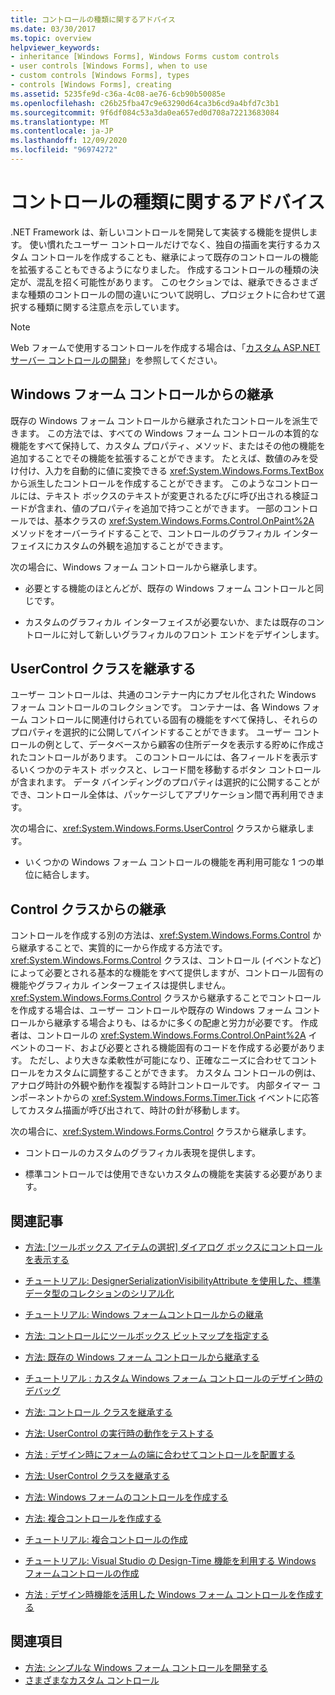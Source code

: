 ```yaml
---
title: コントロールの種類に関するアドバイス
ms.date: 03/30/2017
ms.topic: overview
helpviewer_keywords:
- inheritance [Windows Forms], Windows Forms custom controls
- user controls [Windows Forms], when to use
- custom controls [Windows Forms], types
- controls [Windows Forms], creating
ms.assetid: 5235fe9d-c36a-4c08-ae76-6cb90b50085e
ms.openlocfilehash: c26b25fba47c9e63290d64ca3b6cd9a4bfd7c3b1
ms.sourcegitcommit: 9f6df084c53a3da0ea657ed0d708a72213683084
ms.translationtype: MT
ms.contentlocale: ja-JP
ms.lasthandoff: 12/09/2020
ms.locfileid: "96974272"
---
```

# <a name="control-type-recommendations"></a>コントロールの種類に関するアドバイス

.NET Framework は、新しいコントロールを開発して実装する機能を提供します。 使い慣れたユーザー コントロールだけでなく、独自の描画を実行するカスタム コントロールを作成することも、継承によって既存のコントロールの機能を拡張することもできるようになりました。 作成するコントロールの種類の決定が、混乱を招く可能性があります。 このセクションでは、継承できるさまざまな種類のコントロールの間の違いについて説明し、プロジェクトに合わせて選択する種類に関する注意点を示しています。

> [!NOTE]
> Web フォームで使用するコントロールを作成する場合は、「[カスタム ASP.NET サーバー コントロールの開発](/previous-versions/aspnet/zt27tfhy(v=vs.100))」を参照してください。

## <a name="inheriting-from-a-windows-forms-control"></a>Windows フォーム コントロールからの継承

既存の Windows フォーム コントロールから継承されたコントロールを派生できます。 この方法では、すべての Windows フォーム コントロールの本質的な機能をすべて保持して、カスタム プロパティ、メソッド、またはその他の機能を追加することでその機能を拡張することができます。 たとえば、数値のみを受け付け、入力を自動的に値に変換できる <xref:System.Windows.Forms.TextBox> から派生したコントロールを作成することができます。 このようなコントロールには、テキスト ボックスのテキストが変更されるたびに呼び出される検証コードが含まれ、値のプロパティを追加で持つことができます。 一部のコントロールでは、基本クラスの <xref:System.Windows.Forms.Control.OnPaint%2A> メソッドをオーバーライドすることで、コントロールのグラフィカル インターフェイスにカスタムの外観を追加することができます。

 次の場合に、Windows フォーム コントロールから継承します。

- 必要とする機能のほとんどが、既存の Windows フォーム コントロールと同じです。

- カスタムのグラフィカル インターフェイスが必要ないか、または既存のコントロールに対して新しいグラフィカルのフロント エンドをデザインします。

## <a name="inheriting-from-the-usercontrol-class"></a>UserControl クラスを継承する

ユーザー コントロールは、共通のコンテナー内にカプセル化された Windows フォーム コントロールのコレクションです。 コンテナーは、各 Windows フォーム コントロールに関連付けられている固有の機能をすべて保持し、それらのプロパティを選択的に公開してバインドすることができます。 ユーザー コントロールの例として、データベースから顧客の住所データを表示する貯めに作成されたコントロールがあります。 このコントロールには、各フィールドを表示するいくつかのテキスト ボックスと、レコード間を移動するボタン コントロールが含まれます。 データ バインディングのプロパティは選択的に公開することができ、コントロール全体は、パッケージしてアプリケーション間で再利用できます。

次の場合に、<xref:System.Windows.Forms.UserControl> クラスから継承します。

- いくつかの Windows フォーム コントロールの機能を再利用可能な 1 つの単位に結合します。

## <a name="inheriting-from-the-control-class"></a>Control クラスからの継承

コントロールを作成する別の方法は、<xref:System.Windows.Forms.Control> から継承することで、実質的に一から作成する方法です。 <xref:System.Windows.Forms.Control> クラスは、コントロール (イベントなど) によって必要とされる基本的な機能をすべて提供しますが、コントロール固有の機能やグラフィカル インターフェイスは提供しません。 <xref:System.Windows.Forms.Control> クラスから継承することでコントロールを作成する場合は、ユーザー コントロールや既存の Windows フォーム コントロールから継承する場合よりも、はるかに多くの配慮と労力が必要です。 作成者は、コントロールの <xref:System.Windows.Forms.Control.OnPaint%2A> イベントのコード、および必要とされる機能固有のコードを作成する必要があります。 ただし、より大きな柔軟性が可能になり、正確なニーズに合わせてコントロールをカスタムに調整することができます。 カスタム コントロールの例は、アナログ時計の外観や動作を複製する時計コントロールです。 内部タイマー コンポーネントからの <xref:System.Windows.Forms.Timer.Tick> イベントに応答してカスタム描画が呼び出されて、時計の針が移動します。

次の場合に、<xref:System.Windows.Forms.Control> クラスから継承します。

- コントロールのカスタムのグラフィカル表現を提供します。

- 標準コントロールでは使用できないカスタムの機能を実装する必要があります。

## <a name="related-articles"></a>関連記事

- [方法: [ツールボックス アイテムの選択] ダイアログ ボックスにコントロールを表示する](how-to-display-a-control-in-the-choose-toolbox-items-dialog-box.md)

- [チュートリアル: DesignerSerializationVisibilityAttribute を使用した、標準データ型のコレクションのシリアル化](serializing-collections-designerserializationvisibilityattribute.md)

- [チュートリアル: Windows フォームコントロールからの継承](walkthrough-inheriting-from-a-windows-forms-control-with-visual-csharp.md)

- [方法: コントロールにツールボックス ビットマップを指定する](how-to-provide-a-toolbox-bitmap-for-a-control.md)

- [方法: 既存の Windows フォーム コントロールから継承する](how-to-inherit-from-existing-windows-forms-controls.md)

- [チュートリアル : カスタム Windows フォーム コントロールのデザイン時のデバッグ](walkthrough-debugging-custom-windows-forms-controls-at-design-time.md)

- [方法: コントロール クラスを継承する](how-to-inherit-from-the-control-class.md)

- [方法: UserControl の実行時の動作をテストする](how-to-test-the-run-time-behavior-of-a-usercontrol.md)

- [方法 : デザイン時にフォームの端に合わせてコントロールを配置する](how-to-align-a-control-to-the-edges-of-forms-at-design-time.md)

- [方法: UserControl クラスを継承する](how-to-inherit-from-the-usercontrol-class.md)

- [方法: Windows フォームのコントロールを作成する](how-to-author-controls-for-windows-forms.md)

- [方法: 複合コントロールを作成する](how-to-author-composite-controls.md)

- [チュートリアル: 複合コントロールの作成](walkthrough-authoring-a-composite-control-with-visual-csharp.md)

- [チュートリアル: Visual Studio の Design-Time 機能を利用する Windows フォームコントロールの作成](creating-a-wf-control-design-time-features.md)

- [方法 : デザイン時機能を活用した Windows フォーム コントロールを作成する](/previous-versions/visualstudio/visual-studio-2013/307hck25(v=vs.120))

## <a name="see-also"></a>関連項目

- [方法: シンプルな Windows フォーム コントロールを開発する](how-to-develop-a-simple-windows-forms-control.md)
- [さまざまなカスタム コントロール](varieties-of-custom-controls.md)
